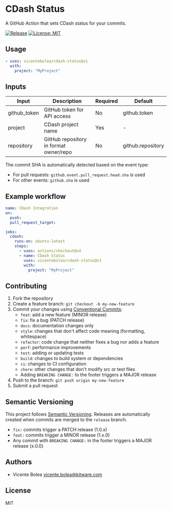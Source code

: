 # CDash Status

A GitHub Action that sets CDash status for your commits.

[![Release](https://img.shields.io/github/v/release/vicentebolea/cdash-status)](https://github.com/vicentebolea/cdash-status/releases)
[![License: MIT](https://img.shields.io/badge/License-MIT-yellow.svg)](LICENSE)

## Usage

```yaml
- uses: vicentebolea/cdash-status@v1
  with:
    project: "MyProject"
```

## Inputs

| Input         | Description                           | Required | Default          |
|---------------|---------------------------------------|----------|------------------|
| github_token  | GitHub token for API access           | No       | github.token     |
| project       | CDash project name                    | Yes      | -                |
| repository    | GitHub repository in format owner/repo| No       | github.repository|

The commit SHA is automatically detected based on the event type:
- For pull requests: `github.event.pull_request.head.sha` is used
- For other events: `github.sha` is used

## Example workflow

```yaml
name: CDash Integration
on:
  push:
  pull_request_target:

jobs:
  cdash:
    runs-on: ubuntu-latest
    steps:
      - uses: actions/checkout@v4
      - name: CDash Status
        uses: vicentebolea/cdash-status@v1
        with:
          project: "MyProject"
```

## Contributing

1. Fork the repository
2. Create a feature branch: `git checkout -b my-new-feature`
3. Commit your changes using [Conventional Commits](https://www.conventionalcommits.org/):
   - `feat`: add a new feature (MINOR release)
   - `fix`: fix a bug (PATCH release)
   - `docs`: documentation changes only
   - `style`: changes that don't affect code meaning (formatting, whitespace)
   - `refactor`: code change that neither fixes a bug nor adds a feature
   - `perf`: performance improvements
   - `test`: adding or updating tests
   - `build`: changes to build system or dependencies
   - `ci`: changes to CI configuration
   - `chore`: other changes that don't modify src or test files
   - Adding `BREAKING CHANGE:` to the footer triggers a MAJOR release
4. Push to the branch: `git push origin my-new-feature`
5. Submit a pull request

## Semantic Versioning

This project follows [Semantic Versioning](https://semver.org/).
Releases are automatically created when commits are merged to the `release` branch.

- `fix:` commits trigger a PATCH release (1.0.x)
- `feat:` commits trigger a MINOR release (1.x.0)
- Any commit with `BREAKING CHANGE:` in the footer triggers a MAJOR release (x.0.0)

## Authors

- Vicente Bolea <vicente.bolea@kitware.com>

## License

MIT
